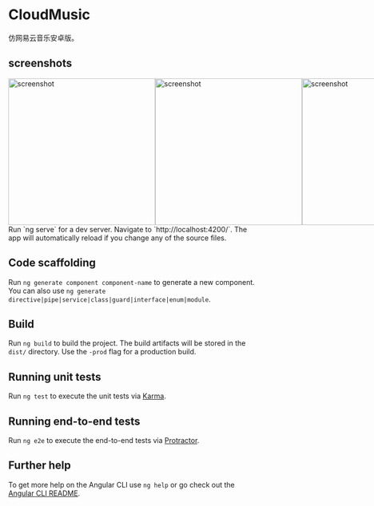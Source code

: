 # CloudMusic

仿网易云音乐安卓版。

## screenshots
<div style="display:flex;">
 <img src="https://github.com/snhwv/myCloudMusic-app/raw/master/screenshot/20180306215157.png" style="float:left;" width = "294" alt="screenshot"/>
 <img src="https://github.com/snhwv/myCloudMusic-app/raw/master/screenshot/20180306215244.png" style="float:left;" width = "294" alt="screenshot"/>
 <img src="https://github.com/snhwv/myCloudMusic-app/raw/master/screenshot/20180306215400.png" width = "294" alt="screenshot"/>
 <img src="https://github.com/snhwv/myCloudMusic-app/raw/master/screenshot/20180306215559.png" width = "294" alt="screenshot"/>
 <img src="https://github.com/snhwv/myCloudMusic-app/raw/master/screenshot/20180306215635.png" width = "294" alt="screenshot"/>
 <img src="https://github.com/snhwv/myCloudMusic-app/raw/master/screenshot/20180306215746.png" width = "294" alt="screenshot"/>
 <img src="https://github.com/snhwv/myCloudMusic-app/raw/master/screenshot/20180306215808.png" width = "294" alt="screenshot"/>
 <img src="https://github.com/snhwv/myCloudMusic-app/raw/master/screenshot/20180306215851.png" width = "294" alt="screenshot"/>
</div>
Run `ng serve` for a dev server. Navigate to `http://localhost:4200/`. The app will automatically reload if you change any of the source files.

## Code scaffolding

Run `ng generate component component-name` to generate a new component. You can also use `ng generate directive|pipe|service|class|guard|interface|enum|module`.

## Build

Run `ng build` to build the project. The build artifacts will be stored in the `dist/` directory. Use the `-prod` flag for a production build.

## Running unit tests

Run `ng test` to execute the unit tests via [Karma](https://karma-runner.github.io).

## Running end-to-end tests

Run `ng e2e` to execute the end-to-end tests via [Protractor](http://www.protractortest.org/).

## Further help

To get more help on the Angular CLI use `ng help` or go check out the [Angular CLI README](https://github.com/angular/angular-cli/blob/master/README.md).
